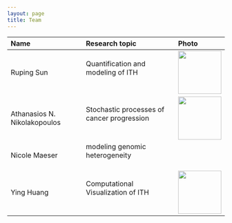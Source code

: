 ```yaml
---
layout: page
title: Team
---
```


| Name | Research topic | Photo |
| :--- | :---- | :---- |
| Ruping Sun | Quantification and modeling of ITH <br> &nbsp; &nbsp; &nbsp; | <img width="100" src="../public/rupingsun2.png"> |
| Athanasios N. Nikolakopoulos | Stochastic processes of cancer progression <br> &nbsp; &nbsp; &nbsp; | <img width="100" src="../public/Athanasios.jpg"> |
| Nicole Maeser | modeling genomic heterogeneity <br> &nbsp; &nbsp; &nbsp; | <imag width="100" src="../public/nicole_maeser_2.JPG"> | 
| Ying Huang | Computational Visualization of ITH <br> &nbsp; &nbsp; &nbsp; | <img width="100" src="../public/huangying.jpg"> |